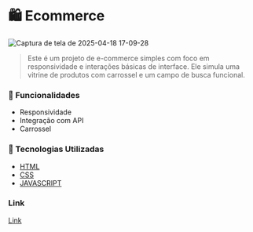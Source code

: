 # 🛍️ Ecommerce
![Captura de tela de 2025-04-18 17-09-28](https://github.com/user-attachments/assets/65187ce3-f4a8-467f-8d56-d6abc963fbef)
> Este é um projeto de e-commerce simples com foco em responsividade e interações básicas de interface. Ele simula uma vitrine de produtos com carrossel e um campo de busca funcional.

### 🚀 Funcionalidades
- Responsividade
- Integração com API 
- Carrossel
###  🧰 Tecnologias Utilizadas
- [HTML](https://developer.mozilla.org/pt-BR/docs/Web/HTML)
- [CSS](https://developer.mozilla.org/pt-BR/docs/Web/CSS)
- [JAVASCRIPT](https://developer.mozilla.org/pt-BR/docs/Web/JavaScript)
  
### Link
[Link](https://vercel.com/amandaluizafreitas-projects/ecommerce/51n3eubm31UTs2NPHdsMfARPTiDY)
